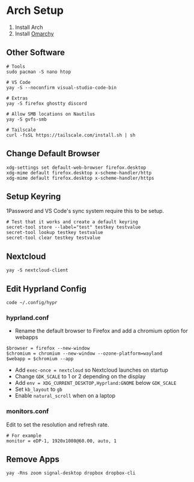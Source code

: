 # Arch Setup

1. Install Arch
2. Install [Omarchy](https://omarchy.org/)

## Other Software

```
# Tools
sudo pacman -S nano htop

# VS Code
yay -S --noconfirm visual-studio-code-bin

# Extras
yay -S firefox ghostty discord

# Allow SMB locations on Nautilus
yay -S gvfs-smb

# Tailscale
curl -fsSL https://tailscale.com/install.sh | sh
```

## Change Default Browser

```
xdg-settings set default-web-browser firefox.desktop
xdg-mime default firefox.desktop x-scheme-handler/http
xdg-mime default firefox.desktop x-scheme-handler/https
```

## Setup Keyring

1Password and VS Code's sync system require this to be setup.

```
# Test that it works and create a default keyring
secret-tool store --label="test" testkey testvalue
secret-tool lookup testkey testvalue
secret-tool clear testkey testvalue
```

## Nextcloud

```
yay -S nextcloud-client
```

## Edit Hyprland Config

```
code ~/.config/hypr
```

### hyprland.conf

- Rename the default browser to Firefox and add a chromium option for webapps

```
$browser = firefox --new-window
$chromium = chromium --new-window --ozone-platform=wayland
$webapp = $chromium --app
```

- Add `exec-once = nextcloud` so Nextcloud launches on startup
- Change `GDK_SCALE` to 1 or 2 depending on the display
- Add `env = XDG_CURRENT_DESKTOP,Hyprland:GNOME` below `GDK_SCALE`
- Set `kb_layout` to `gb`
- Enable `natural_scroll` when on a laptop

### monitors.conf

Edit to set the resolution and refresh rate.

```
# For example
monitor = eDP-1, 1920x1080@60.00, auto, 1
```

## Remove Apps

```
yay -Rns zoom signal-desktop dropbox dropbox-cli
```
